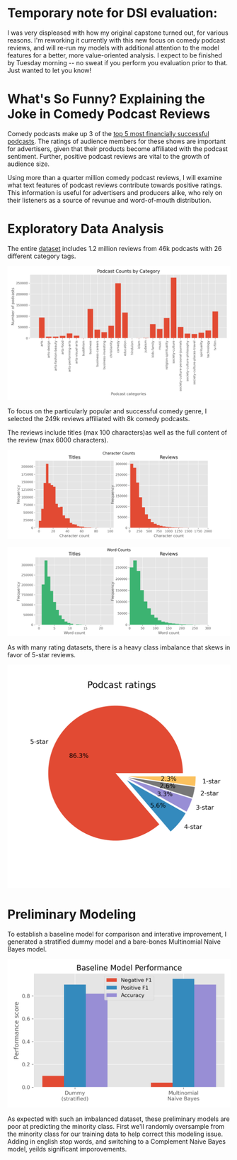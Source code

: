 # Temporary note for DSI evaluation:
I was very displeased with how my original capstone turned out, for various reasons. I'm reworking it currently with this new focus on comedy podcast reviews, and will re-run my models with additional attention to the model features for a better, more value-oriented analysis. I expect to be finished by Tuesday morning -- no sweat if you perform you evaluation prior to that. Just wanted to let you know!

# What's So Funny? Explaining the Joke in Comedy Podcast Reviews
Comedy podcasts make up 3 of the [top 5 most financially successful podcasts](https://www.statista.com/statistics/476423/highest-earning-podcasts-revenue-worldwide/). The ratings of audience members for these shows are important for advertisers, given that their products become affiliated with the podcast sentiment. Further, positive podcast reviews are vital to the growth of audience size.

Using more than a quarter million comedy podcast reviews, I will examine what text features of podcast reviews contribute towards positive ratings. This information is useful for advertisers and producers alike, who rely on their listeners as a source of revunue and word-of-mouth distribution.


# Exploratory Data Analysis
The entire [dataset](https://www.kaggle.com/thoughtvector/podcastreviews) includes 1.2 million reviews from 46k podcasts with 26 different category tags. 

![Categories](./img/podcast_categories.png)

To focus on the particularly popular and successful comedy genre, I selected the 249k reviews affiliated with 8k comedy podcasts.

The reviews include titles (max 100 characters)as well as the full content of the review (max 6000 characters).

![Character counts](./img/character_counts.png)

![Word counts](./img/word_counts.png)

As with many rating datasets, there is a heavy class imbalance that skews in favor of 5-star reviews.

![Rating imbalance](./img/ratings_pie.png)



# Preliminary Modeling
To establish a baseline model for comparison and interative improvement, I generated a stratified dummy model and a bare-bones Multinomial Naive Bayes model.

![Baseline models](./img/baseline_model_performance.png)

As expected with such an imbalanced dataset, these preliminary models are poor at predicting the minority class. First we'll randomly oversample from the minority class for our training data to help correct this modeling issue. Adding in english stop words, and switching to a Complement Naive Bayes model, yeilds significant imporovements.

